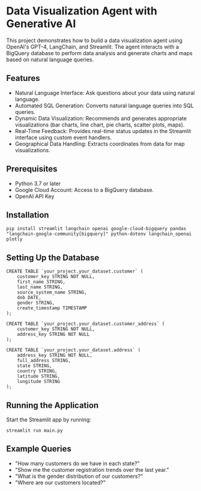 # Data Visualization Agent with Generative AI
This project demonstrates how to build a data visualization agent using OpenAI's GPT-4, LangChain, and Streamlit. The agent interacts with a BigQuery database to perform data analysis and generate charts and maps based on natural language queries.

## Features
- Natural Language Interface: Ask questions about your data using natural language.
- Automated SQL Generation: Converts natural language queries into SQL queries.
- Dynamic Data Visualization: Recommends and generates appropriate visualizations (bar charts, line chart, pie charts, scatter plots, maps).
- Real-Time Feedback: Provides real-time status updates in the Streamlit interface using custom event handlers.
- Geographical Data Handling: Extracts coordinates from data for map visualizations.

## Prerequisites
- Python 3.7 or later
- Google Cloud Account: Access to a BigQuery database.
- OpenAI API Key

## Installation
```
pip install streamlit langchain openai google-cloud-bigquery pandas "langchain-google-community[bigquery]" python-dotenv langchain_openai plotly
```

## Setting Up the Database

```
CREATE TABLE `your_project.your_dataset.customer` (
    customer_key STRING NOT NULL,
    first_name STRING,
    last_name STRING,
    source_system_name STRING,
    dob DATE,
    gender STRING,
    create_timestamp TIMESTAMP
);

CREATE TABLE `your_project.your_dataset.customer_address` (
    customer_key STRING NOT NULL,
    address_key STRING NOT NULL
);

CREATE TABLE `your_project.your_dataset.address` (
    address_key STRING NOT NULL,
    full_address STRING,
    state STRING,
    country STRING,
    latitude STRING,
    longitude STRING
);
```

## Running the Application
Start the Streamlit app by running:

```
streamlit run main.py
```

## Example Queries
- "How many customers do we have in each state?"
- "Show me the customer registration trends over the last year."
- "What is the gender distribution of our customers?"
- "Where are our customers located?"